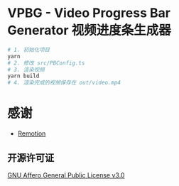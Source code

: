# VPBG - Video Progress Bar Generator 视频进度条生成器

```bash
# 1. 初始化项目
yarn
# 2. 修改 src/PBConfig.ts
# 3. 渲染视频
yarn build
# 4. 渲染完成的视频保存在 out/video.mp4
```

# 感谢

* [Remotion](https://www.remotion.dev)

## 开源许可证

[GNU Affero General Public License v3.0](https://choosealicense.com/licenses/agpl-3.0)
